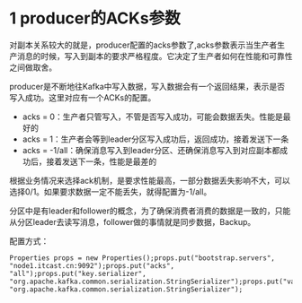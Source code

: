 # 1 producer的ACKs参数
对副本关系较大的就是，producer配置的acks参数了,acks参数表示当生产者生产消息的时候，写入到副本的要求严格程度。它决定了生产者如何在性能和可靠性之间做取舍。

producer是不断地往Kafka中写入数据，写入数据会有一个返回结果，表示是否写入成功。这里对应有一个ACKs的配置。

- acks = 0：生产者只管写入，不管是否写入成功，可能会数据丢失。性能是最好的
- acks = 1：生产者会等到leader分区写入成功后，返回成功，接着发送下一条
- acks = -1/all：确保消息写入到leader分区、还确保消息写入到对应副本都成功后，接着发送下一条，性能是最差的

根据业务情况来选择ack机制，是要求性能最高，一部分数据丢失影响不大，可以选择0/1。如果要求数据一定不能丢失，就得配置为-1/all。

分区中是有leader和follower的概念，为了确保消费者消费的数据是一致的，只能从分区leader去读写消息，follower做的事情就是同步数据，Backup。

配置方式：
``` 
Properties props = new Properties();props.put("bootstrap.servers", "node1.itcast.cn:9092");props.put("acks", "all");props.put("key.serializer", "org.apache.kafka.common.serialization.StringSerializer");props.put("value.serializer", "org.apache.kafka.common.serialization.StringSerializer");
```
